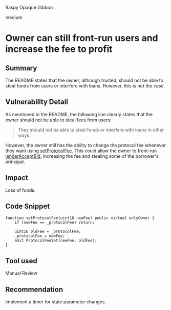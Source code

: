 Raspy Opaque Gibbon

medium

# Owner can still front-run users and increase the fee to profit

## Summary
The README states that the owner, although trusted, should not be able to steal funds from users or interfere with loans. However, this is not the case.

## Vulnerability Detail
As mentioned in the README, the following line clearly states that the owner should not be able to steal fees from users:

> They should not be able to steal funds or interfere with loans in other ways.

However, the owner still has the ability to change the protocol fee whenever they want using [setProtocolFee](https://github.com/sherlock-audit/2024-04-teller-finance/blob/main/teller-protocol-v2-audit-2024/packages/contracts/contracts/ProtocolFee.sol#L44-L51). This could allow the owner to front-run [lenderAcceptBid](https://github.com/sherlock-audit/2024-04-teller-finance/blob/main/teller-protocol-v2-audit-2024/packages/contracts/contracts/TellerV2.sol#L481), increasing the fee and stealing some of the borrower's principal.

## Impact
Loss of funds.

## Code Snippet
```solidity
function setProtocolFee(uint16 newFee) public virtual onlyOwner {
    if (newFee == _protocolFee) return;

    uint16 oldFee = _protocolFee;
    _protocolFee = newFee;
    emit ProtocolFeeSet(newFee, oldFee);
}
```
## Tool used
Manual Review

## Recommendation
Implement a timer for state parameter changes.